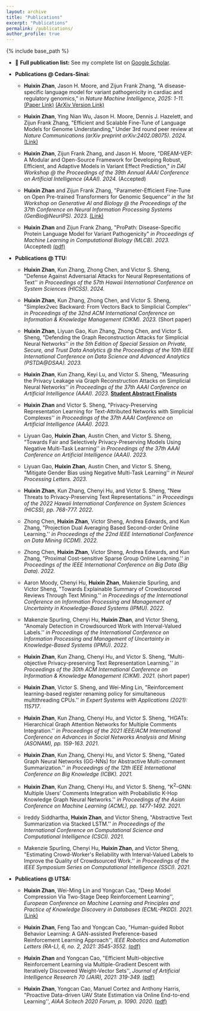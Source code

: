 ```yaml
---
layout: archive
title: "Publications"
excerpt: "Publications"
permalink: /publications/
author_profile: true
---
```

{% include base_path %}
* 🧠 <b>Full publication list:</b> See my complete list on 
  [Google Scholar](https://scholar.google.com/citations?user=ePwxgXsAAAAJ&hl=en).
  
* <b>Publications @ Cedars-Sinai:</b>

   * <b>Huixin Zhan</b>, Jason H. Moore, and Zijun Frank Zhang, "A disease-specific language model for variant pathogenicity in cardiac and regulatory genomics," in <i>Nature Machine Intelligence, 2025: 1-11.</i> [(Paper Link)](https://www.nature.com/articles/s42256-025-01016-8) [(ArXiv Version Link)](https://arxiv.org/pdf/2406.00164)


   * <b>Huixin Zhan</b>, Ying Nian Wu, Jason H. Moore, Dennis J. Hazelett, and Zijun Frank Zhang, "Efficient and Scalable Fine-Tune of Language Models for Genome Understanding," Under 3rd round peer review at <i>Nature Communications (arXiv preprint arXiv:2402.08075). 2024.</i> [(Link)](https://arxiv.org/pdf/2402.08075)


   * <b>Huixin Zhan</b>, Zijun Frank Zhang, and Jason H. Moore, "DREAM-VEP: A Modular and Open-Source Framework for Developing Robust, Efficient, and Adaptive Models in Variant Effect Prediction," <i>in DAI Workshop @ the Proceedings of the 39th Annual AAAI Conference on Artificial Intelligence (AAAI). 2024.</i> (Accepted) 

   * <b>Huixin Zhan</b> and Zijun Frank Zhang, "Parameter-Efficient Fine-Tune on Open Pre-trained Transformers for Genomic Sequence'' <i>in the 1st Workshop on Generative AI and Biology @ the Proceedings of the 37th Conference on Neural Information Processing Systems (GenBio@NeurIPS). 2023.</i> [(Link)](https://nips.cc/virtual/2023/74720)
   
   *  <b>Huixin Zhan</b> and Zijun Frank Zhang, "ProPath: Disease-Specific Protein Language Model for Variant Pathogenicity" <i>in Proceedings of Machine Learning in Computational Biology (MLCB). 2023.</i>  (Accepted) [(pdf)](https://arxiv.org/abs/2311.03429)

* <b>Publications @ TTU:</b>


  * <b>Huixin Zhan</b>, Kun Zhang, Zhong Chen, and Victor S. Sheng, "Defense Against Adversarial Attacks for Neural Representations of Text'' <i>in Proceedings of the 57th Hawaii International Conference on System Sciences (HICSS). 2024.</i> 
  
  * <b>Huixin Zhan</b>, Kun Zhang, Zhong Chen, and Victor S. Sheng, "Simplex2vec Backward: From Vectors Back to Simplicial Complex'' <i>in Proceedings of the 32nd ACM International Conference on Information & Knowledge Management (CIKM). 2023.</i> (Short paper)

  * <b>Huixin Zhan</b>, Liyuan Gao, Kun Zhang, Zhong Chen, and Victor S. Sheng, "Defending the Graph Reconstruction Attacks for Simplicial Neural Networks'' <i>in the 5th Edition of Special Session on Private, Secure, and Trust Data Analytics @ the Proceedings of the 10th IEEE International Conference on Data Science and Advanced Analytics (PSTDA@DSAA). 2023.</i> 

  * <b>Huixin Zhan</b>, Kun Zhang, Keyi Lu, and Victor S. Sheng, "Measuring the Privacy Leakage via Graph Reconstruction Attacks on Simplicial Neural Networks'' <i>in Proceedings of the 37th AAAI Conference on Artificial Intelligence (AAAI). 2023.</i>  <ins><b>Student Abstract Finalists</b></ins>
  
  * <b>Huixin Zhan</b> and Victor S. Sheng, "Privacy-Preserving Representation Learning for Text-Attributed Networks with Simplicial Complexes'' <i>in Proceedings of the 37th AAAI Conference on Artificial Intelligence (AAAI). 2023.</i> 
  
  * Liyuan Gao, <b>Huixin Zhan</b>, Austin Chen, and Victor S. Sheng, "Towards Fair and Selectively Privacy-Preserving Models Using Negative Multi-Task Learning'' <i>in Proceedings of the 37th AAAI Conference on Artificial Intelligence (AAAI). 2023.</i> 
  
  * Liyuan Gao, <b>Huixin Zhan</b>, Austin Chen, and Victor S. Sheng, "Mitigate Gender Bias using Negative Multi-Task Learning'' <i>in Neural Processing Letters. 2023.</i> 
      
  * <b>Huixin Zhan</b>, Kun Zhang, Chenyi Hu, and Victor S. Sheng, "New Threats to Privacy-Preserving Text Representations.'' <i> in Proceedings of the 2022 Hawaii International Conference on System Sciences (HICSS), pp. 768-777. 2022. </i>
  
  * Zhong Chen, <b>Huixin Zhan</b>, Victor Sheng, Andrea Edwards, and Kun Zhang, "Projection Dual Averaging Based Second-order Online Learning.'' <i> in Proceedings of the 22nd IEEE International Conference on Data Mining (ICDM). 2022. </i> 
  
  * Zhong Chen, <b>Huixin Zhan</b>, Victor Sheng, Andrea Edwards, and Kun Zhang, "Proximal Cost-sensitive Sparse Group Online Learning.'' <i> in Proceedings of the IEEE International Conference on Big Data (Big Data). 2022. </i> 
  
  * Aaron Moody, Chenyi Hu, <b>Huixin Zhan</b>, Makenzie Spurling, and Victor Sheng, "Towards Explainable Summary of Crowdsourced Reviews Through Text Mining.'' <i> in Proceedings of the International Conference on Information Processing and Management of Uncertainty in Knowledge-Based Systems (IPMU). 2022. </i> 
  
  * Makenzie Spurling, Chenyi Hu, <b>Huixin Zhan</b>, and Victor Sheng, "Anomaly Detection in Crowdsourced Work with Interval-Valued Labels.'' <i> in Proceedings of the International Conference on Information Processing and Management of Uncertainty in Knowledge-Based Systems (IPMU). 2022. </i> 
              
  * <b>Huixin Zhan</b>, Kun Zhang, Chenyi Hu, and Victor S. Sheng, "Multi-objective Privacy-preserving Text Representation Learning.'' <i>  in Proceedings of the 30th ACM International Conference on Information & Knowledge Management (CIKM). 2021. </i>(short paper)
  
  * <b>Huixin Zhan</b>, Victor S. Sheng, and Wei-Ming Lin, "Reinforcement learning-based register renaming policy for simultaneous multithreading CPUs.''  <i>  in Expert Systems with Applications (2021): 115717</i>.
  
  * <b>Huixin Zhan</b>, Kun Zhang, Chenyi Hu, and Victor S. Sheng, "HGATs: Hierarchical Graph Attention Networks for Multiple Comments Integration.'' <i> in Proceedings of the 2021 IEEE/ACM International Conference on Advances in Social Networks Analysis and Mining (ASONAM), pp. 159-163. 2021.</i> 

  * <b>Huixin Zhan</b>, Kun Zhang, Chenyi Hu, and Victor S. Sheng, "Gated Graph Neural Networks (GG-NNs) for Abstractive Multi-comment Summarization.'' <i>  in Proceedings of the 12th IEEE International Conference on Big Knowledge (ICBK). 2021.</i> 
  
  * <b>Huixin Zhan</b>, Kun Zhang, Chenyi Hu, and Victor S. Sheng, "K<sup>2</sup>-GNN: Multiple Users’ Comments Integration with Probabilistic K-Hop Knowledge Graph Neural Networks.'' <i>in Proceedings of the Asian Conference on Machine Learning (ACML), pp. 1477-1492. 2021.</i> 
    
  * Ireddy Siddhartha, <b>Huixin Zhan</b>, and Victor Sheng, "Abstractive Text Summarization via Stacked LSTM.'' <i> in Proceedings of the International Conference on Computational Science and Computational Intelligence (CSCI). 2021. </i> 
 
  * Makenzie Spurling, Chenyi Hu, <b>Huixin Zhan</b>, and Victor Sheng, "Estimating Crowd-Worker's Reliability with Interval-Valued Labels to Improve the Quality of Crowdsourced Work.'' <i> in Proceedings of the IEEE Symposium Series on Computational Intelligence (SSCI). 2021. </i> 
    
* <b>Publications @ UTSA:</b>

  * <b>Huixin Zhan</b>, Wei-Ming Lin and Yongcan Cao, "Deep Model Compression Via Two-Stage Deep Reinforcement Learning'', <i> European Conference on Machine Learning and Principles and Practice of Knowledge Discovery in Databases (ECML-PKDD). 2021.</i> [(Link)](https://2021.ecmlpkdd.org/?page_id=1811)

  * <b>Huixin Zhan</b>, Feng Tao and Yongcan Cao, "Human-guided Robot Behavior Learning: A GAN-assisted Preference-based Reinforcement Learning Approach'', <i> IEEE Robotics and Automation Letters (RA-L), 6, no. 2, 2021: 3545-3552.</i> [(pdf)](https://ieeexplore.ieee.org/abstract/document/9369902)

  * <b>Huixin Zhan</b> and Yongcan Cao, "Efficient Multi-objective Reinforcement Learning via Multiple-Gradient Descent with Iteratively Discovered Weight-Vector Sets'', <i>Journal of Artificial Intelligence Research 70 (JAIR), 2021: 319-349.</i> [(pdf)](https://www.jair.org/index.php/jair/article/view/12270/26648)

  * <b>Huixin Zhan</b>, Yongcan Cao, Manuel Cortez and Anthony Harris, "Proactive Data-driven UAV State Estimation via Online End-to-end Learning'', <i>AIAA Scitech 2020 Forum, p. 1090. 2020.</i> [(pdf)](https://arc.aiaa.org/doi/abs/10.2514/6.2020-1090)
